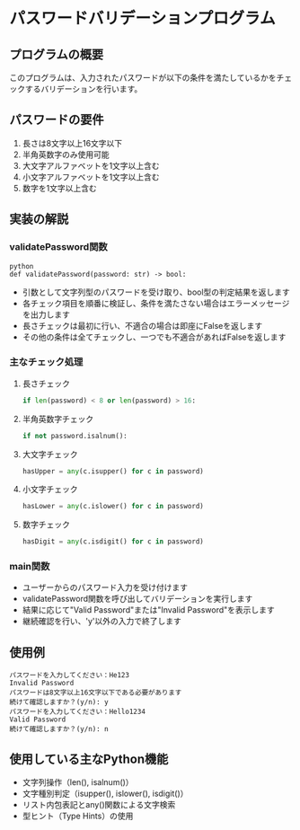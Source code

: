 # パスワードバリデーションプログラム

## プログラムの概要
このプログラムは、入力されたパスワードが以下の条件を満たしているかをチェックするバリデーションを行います。

## パスワードの要件
1. 長さは8文字以上16文字以下
2. 半角英数字のみ使用可能
3. 大文字アルファベットを1文字以上含む
4. 小文字アルファベットを1文字以上含む
5. 数字を1文字以上含む

## 実装の解説

### validatePassword関数
```
python
def validatePassword(password: str) -> bool:
```
- 引数として文字列型のパスワードを受け取り、bool型の判定結果を返します
- 各チェック項目を順番に検証し、条件を満たさない場合はエラーメッセージを出力します
- 長さチェックは最初に行い、不適合の場合は即座にFalseを返します
- その他の条件は全てチェックし、一つでも不適合があればFalseを返します

### 主なチェック処理
1. 長さチェック
   ```python
   if len(password) < 8 or len(password) > 16:
   ```

2. 半角英数字チェック
   ```python
   if not password.isalnum():
   ```

3. 大文字チェック
   ```python
   hasUpper = any(c.isupper() for c in password)
   ```

4. 小文字チェック
   ```python
   hasLower = any(c.islower() for c in password)
   ```

5. 数字チェック
   ```python
   hasDigit = any(c.isdigit() for c in password)
   ```

### main関数
- ユーザーからのパスワード入力を受け付けます
- validatePassword関数を呼び出してバリデーションを実行します
- 結果に応じて"Valid Password"または"Invalid Password"を表示します
- 継続確認を行い、'y'以外の入力で終了します

## 使用例
```
パスワードを入力してください：He123
Invalid Password
パスワードは8文字以上16文字以下である必要があります
続けて確認しますか？(y/n): y
パスワードを入力してください：Hello1234
Valid Password
続けて確認しますか？(y/n): n
```


## 使用している主なPython機能
- 文字列操作（len(), isalnum()）
- 文字種別判定（isupper(), islower(), isdigit()）
- リスト内包表記とany()関数による文字検索
- 型ヒント（Type Hints）の使用